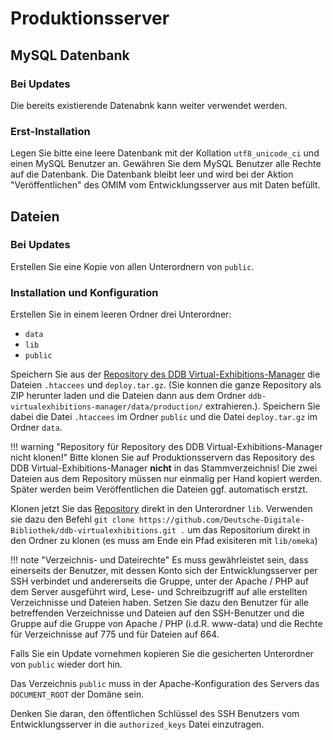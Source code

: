 
# Produktionsserver

## MySQL Datenbank

### Bei Updates

Die bereits existierende Datenabnk kann weiter verwendet werden.

### Erst-Installation

Legen Sie bitte eine leere Datenbank mit der Kollation ``utf8_unicode_ci`` und einen MySQL Benutzer an. Gewähren Sie dem MySQL Benutzer alle Rechte auf die Datenbank.
Die Datenbank bleibt leer und wird bei der Aktion "Veröffentlichen" des OMIM vom Entwicklungsserver aus mit Daten befüllt.


## Dateien

### Bei Updates

Erstellen Sie eine Kopie von allen Unterordnern von ``public``.

### Installation und Konfiguration

Erstellen Sie in einem leeren Ordner drei Unterordner:

- `data`
- `lib`
- `public`

Speichern Sie aus der [Repository des DDB Virtual-Exhibitions-Manager](https://github.com/Deutsche-Digitale-Bibliothek/ddb-virtualexhibitions-manager/tree/master/data/production) die Dateien ``.htaccees`` und ``deploy.tar.gz``. (Sie konnen die ganze Repository als ZIP herunter laden und die Dateien dann aus dem Ordner ``ddb-virtualexhibitions-manager/data/production/`` extrahieren.). Speichern Sie dabei die Datei ``.htaccees`` im Ordner ``public`` und die Datei ``deploy.tar.gz`` im Ordner ``data``.

!!! warning "Repository für Repository des DDB Virtual-Exhibitions-Manager nicht klonen!"
    Bitte klonen Sie auf Produktionsservern das Repository des DDB Virtual-Exhibitions-Manager **nicht** in das Stammverzeichnis!
    Die zwei Dateien aus dem Repository müssen nur einmalig per Hand kopiert werden. Später werden beim Veröffentlichen die Dateien ggf. automatisch erstzt.

Klonen jetzt Sie das [Repository](https://github.com/Deutsche-Digitale-Bibliothek/ddb-virtualexhibitions) direkt in den Unterordner ``lib``.
Verwenden sie dazu den Befehl ```git clone https://github.com/Deutsche-Digitale-Bibliothek/ddb-virtualexhibitions.git .```
um das Repositorium direkt in den Ordner zu klonen (es muss am Ende ein Pfad exisiteren mit ``lib/omeka``)

!!! note "Verzeichnis- und Dateirechte"
    Es muss gewährleistet sein, dass einerseits der Benutzer, mit dessen Konto sich der Entwicklungsserver per SSH verbindet und andererseits die Gruppe, unter der Apache / PHP auf dem Server ausgeführt wird, Lese- und Schreibzugriff auf alle erstellten Verzeichnisse und Dateien haben.
    Setzen Sie dazu den Benutzer für alle betreffenden Verzeichnisse und Dateien auf den SSH-Benutzer und die Gruppe auf die Gruppe von Apache / PHP (i.d.R. www-data) und die Rechte für Verzeichnisse auf 775 und für Dateien auf 664.

Falls Sie ein Update vornehmen kopieren Sie die gesicherten Unterordner von ``public`` wieder dort hin.

Das Verzeichnis ``public`` muss in der Apache-Konfiguration des Servers das ``DOCUMENT_ROOT`` der Domäne sein.

Denken Sie daran, den öffentlichen Schlüssel des SSH Benutzers vom Entwicklungsserver in die ``authorized_keys`` Datei einzutragen.